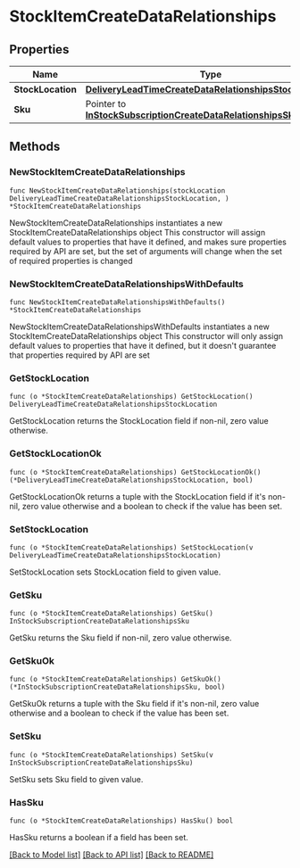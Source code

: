 # StockItemCreateDataRelationships

## Properties

Name | Type | Description | Notes
------------ | ------------- | ------------- | -------------
**StockLocation** | [**DeliveryLeadTimeCreateDataRelationshipsStockLocation**](DeliveryLeadTimeCreateDataRelationshipsStockLocation.md) |  | 
**Sku** | Pointer to [**InStockSubscriptionCreateDataRelationshipsSku**](InStockSubscriptionCreateDataRelationshipsSku.md) |  | [optional] 

## Methods

### NewStockItemCreateDataRelationships

`func NewStockItemCreateDataRelationships(stockLocation DeliveryLeadTimeCreateDataRelationshipsStockLocation, ) *StockItemCreateDataRelationships`

NewStockItemCreateDataRelationships instantiates a new StockItemCreateDataRelationships object
This constructor will assign default values to properties that have it defined,
and makes sure properties required by API are set, but the set of arguments
will change when the set of required properties is changed

### NewStockItemCreateDataRelationshipsWithDefaults

`func NewStockItemCreateDataRelationshipsWithDefaults() *StockItemCreateDataRelationships`

NewStockItemCreateDataRelationshipsWithDefaults instantiates a new StockItemCreateDataRelationships object
This constructor will only assign default values to properties that have it defined,
but it doesn't guarantee that properties required by API are set

### GetStockLocation

`func (o *StockItemCreateDataRelationships) GetStockLocation() DeliveryLeadTimeCreateDataRelationshipsStockLocation`

GetStockLocation returns the StockLocation field if non-nil, zero value otherwise.

### GetStockLocationOk

`func (o *StockItemCreateDataRelationships) GetStockLocationOk() (*DeliveryLeadTimeCreateDataRelationshipsStockLocation, bool)`

GetStockLocationOk returns a tuple with the StockLocation field if it's non-nil, zero value otherwise
and a boolean to check if the value has been set.

### SetStockLocation

`func (o *StockItemCreateDataRelationships) SetStockLocation(v DeliveryLeadTimeCreateDataRelationshipsStockLocation)`

SetStockLocation sets StockLocation field to given value.


### GetSku

`func (o *StockItemCreateDataRelationships) GetSku() InStockSubscriptionCreateDataRelationshipsSku`

GetSku returns the Sku field if non-nil, zero value otherwise.

### GetSkuOk

`func (o *StockItemCreateDataRelationships) GetSkuOk() (*InStockSubscriptionCreateDataRelationshipsSku, bool)`

GetSkuOk returns a tuple with the Sku field if it's non-nil, zero value otherwise
and a boolean to check if the value has been set.

### SetSku

`func (o *StockItemCreateDataRelationships) SetSku(v InStockSubscriptionCreateDataRelationshipsSku)`

SetSku sets Sku field to given value.

### HasSku

`func (o *StockItemCreateDataRelationships) HasSku() bool`

HasSku returns a boolean if a field has been set.


[[Back to Model list]](../README.md#documentation-for-models) [[Back to API list]](../README.md#documentation-for-api-endpoints) [[Back to README]](../README.md)


